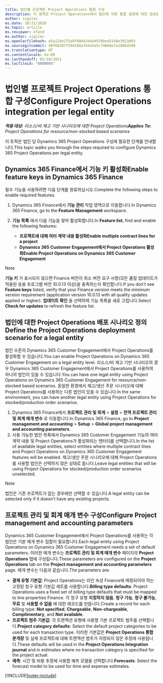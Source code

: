 ```yaml
---
title: 법인별 프로젝트 Project Operations 통합 구성
description: 이 항목은 Project Operations에서 법인에 의한 통합 설정에 대한 정보를 제공합니다.
author: sigitac
ms.date: 10/21/2020
ms.topic: article
ms.reviewer: kfend
ms.author: sigitac
ms.openlocfilehash: e5a12de275a9f886434da45fbbed5140e3913d83
ms.sourcegitcommit: 40f68387f594180af64a5e5c748b6efa188bd300
ms.translationtype: HT
ms.contentlocale: ko-KR
ms.lasthandoff: 05/10/2021
ms.locfileid: "6000084"
---
```

# <a name="configure-project-operations-integration-per-legal-entity"></a><span data-ttu-id="25a69-103">법인별 프로젝트 Project Operations 통합 구성</span><span class="sxs-lookup"><span data-stu-id="25a69-103">Configure Project Operations integration per legal entity</span></span> 

<span data-ttu-id="25a69-104">_**적용 대상:** 리소스/비 재고 기반 시나리오에 대한 Project Operations_</span><span class="sxs-lookup"><span data-stu-id="25a69-104">_**Applies To:** Project Operations for resource/non-stocked based scenarios_</span></span>

<span data-ttu-id="25a69-105">이 토픽은 법인 당 Dynamics 365 Project Operations 구성에 필요한 단계를 안내합니다.</span><span class="sxs-lookup"><span data-stu-id="25a69-105">This topic walks you through the steps required to configure Dynamics 365 Project Operations per legal entity.</span></span>

## <a name="enable-feature-keys-in-dynamics-365-finance"></a><span data-ttu-id="25a69-106">Dynamics 365 Finance에서 기능 키 활성화</span><span class="sxs-lookup"><span data-stu-id="25a69-106">Enable feature keys in Dynamics 365 Finance</span></span>

<span data-ttu-id="25a69-107">필수 기능을 사용하려면 다음 단계를 완료하십시오.</span><span class="sxs-lookup"><span data-stu-id="25a69-107">Complete the following steps to enable required features.</span></span>

1. <span data-ttu-id="25a69-108">Dynamics 365 Finance에서 **기능 관리** 작업 영역으로 이동합니다.</span><span class="sxs-lookup"><span data-stu-id="25a69-108">In Dynamics 365 Finance, go to the **Feature Management** workspace.</span></span>
2. <span data-ttu-id="25a69-109">**기능 목록** 에서 다음 기능을 찾아 활성화합니다.</span><span class="sxs-lookup"><span data-stu-id="25a69-109">In **Feature list**, find and enable the following features:</span></span>
  
    - <span data-ttu-id="25a69-110">**프로젝트에 대해 여러 계약 내용 활성화**</span><span class="sxs-lookup"><span data-stu-id="25a69-110">**Enable multiple contract lines for a project**</span></span>
    - <span data-ttu-id="25a69-111">**Dynamics 365 Customer Engagement에서 Project Operations 활성화**</span><span class="sxs-lookup"><span data-stu-id="25a69-111">**Enable Project Operations on Dynamics 365 Customer Engagement**</span></span>

> [!NOTE]
> <span data-ttu-id="25a69-112">**기능 키** 가 표시되지 않으면 Finance 버전이 최소 버전 요구 사항(모든 품질 업데이트가 적용된 응용 프로그램 버전 10.0.13 이상)을 충족하는지 확인합니다.</span><span class="sxs-lookup"><span data-stu-id="25a69-112">If you don't see **Feature keys** listed, verify that your Finance version meets the minimum version requirement (application version 10.0.13 with all quality updates applied or higher).</span></span> <span data-ttu-id="25a69-113">**업데이트 확인** 을 선택하여 기능 목록을 새로 고칩니다.</span><span class="sxs-lookup"><span data-stu-id="25a69-113">Select **Check for updates** to refresh the feature list.</span></span>

## <a name="define-the-project-operations-deployment-scenario-for-a-legal-entity"></a><span data-ttu-id="25a69-114">법인에 대한 Project Operations 배포 시나리오 정의</span><span class="sxs-lookup"><span data-stu-id="25a69-114">Define the Project Operations deployment scenario for a legal entity</span></span>

<span data-ttu-id="25a69-115">법인 수준의 Dynamics 365 Customer Engagement에서 Project Operations를 활성화할 수 있습니다.</span><span class="sxs-lookup"><span data-stu-id="25a69-115">You can enable Project Operations on Dynamics 365 Customer Engagement on a legal entity level.</span></span> <span data-ttu-id="25a69-116">리소스/비 재고 기반 시나리오의 경우 Dynamics 365 Customer Engagement에서 Project Operations를 사용하여 하나의 법인이 있을 수 있습니다.</span><span class="sxs-lookup"><span data-stu-id="25a69-116">You can have one legal entity using Project Operations on Dynamics 365 Customer Engagement for resource/non-stocked based scenarios.</span></span> <span data-ttu-id="25a69-117">동일한 환경에서 재고/생산 주문 시나리오에 대해 Project Operations를 사용하는 다른 법인이 있을 수 있습니다.</span><span class="sxs-lookup"><span data-stu-id="25a69-117">In the same environment, you can have another legal entity using Project Operations for stocked/production order scenarios.</span></span>

1. <span data-ttu-id="25a69-118">Dynamics 365 Finance에서 **프로젝트 관리 및 회계** > **설정** > **전역 프로젝트 관리 및 회계 매개 변수** 로 이동합니다.</span><span class="sxs-lookup"><span data-stu-id="25a69-118">In Dynamics 365 Finance, go to **Project management and accounting** > **Setup** > **Global project management and accounting parameters**.</span></span>
2. <span data-ttu-id="25a69-119">사용 가능한 법인 목록에서 Dynamics 365 Customer Engagement 기능의 여러 계약 내용 및 Project Operations가 활성화되는 엔터티를 선택합니다.</span><span class="sxs-lookup"><span data-stu-id="25a69-119">In the list of available legal entities, select entities where multiple contract lines and Project Operations on Dynamics 365 Customer Engagement features will be enabled.</span></span> <span data-ttu-id="25a69-120">재고/생산 주문 시나리오에 대해 Project Operations를 사용할 법인은 선택하지 않은 상태로 둡니다.</span><span class="sxs-lookup"><span data-stu-id="25a69-120">Leave legal entities that will be using Project Operations for stocked/production order scenarios unselected.</span></span>

> [!NOTE]
> <span data-ttu-id="25a69-121">법인은 기존 프로젝트가 없는 경우에만 선택할 수 있습니다.</span><span class="sxs-lookup"><span data-stu-id="25a69-121">A legal entity can be selected only if it doesn't have any existing projects.</span></span>

## <a name="configure-project-management-and-accounting-parameters"></a><span data-ttu-id="25a69-122">프로젝트 관리 및 회계 매개 변수 구성</span><span class="sxs-lookup"><span data-stu-id="25a69-122">Configure Project management and accounting parameters</span></span>

<span data-ttu-id="25a69-123">Dynamics 365 Customer Engagement에서 Project Operations를 사용하는 각 법인은 기본 매개 변수 집합이 필요합니다.</span><span class="sxs-lookup"><span data-stu-id="25a69-123">Each legal entity using Project Operations on Dynamics 365 Customer Engagement needs a set of default parameters.</span></span> <span data-ttu-id="25a69-124">이러한 매개 변수는 **프로젝트 관리 및 회계 매개 변수** 페이지의 **Project Operations** 탭에 구성됩니다.</span><span class="sxs-lookup"><span data-stu-id="25a69-124">These parameters are configured on the **Project Operations** tab on the **Project management and accounting parameters** page.</span></span> <span data-ttu-id="25a69-125">매개 변수는 다음과 같습니다.</span><span class="sxs-lookup"><span data-stu-id="25a69-125">The parameters are:</span></span>

  - <span data-ttu-id="25a69-126">**결제 유형 기본값**: Project Operations는 라인 속성 Finance에 매핑되어야 하는 고정된 청구 유형 기본값 세트를 사용합니다.</span><span class="sxs-lookup"><span data-stu-id="25a69-126">**Billing type defaults**: Project Operations uses a fixed set of billing type defaults that must be mapped to line properties Finance.</span></span> <span data-ttu-id="25a69-127">각 청구 유형 **지정하지 않음**, **청구 가능**, **청구 불가능**, **무료** 및 **사용할 수 없음** 에 대한 레코드를 만듭니다.</span><span class="sxs-lookup"><span data-stu-id="25a69-127">Create a record for each billing type: **Not specified**, **Chargeable**, **Non-chargeable**, **Complimentary**, and **Not available**.</span></span>
  - <span data-ttu-id="25a69-128">**프로젝트 범주 기본값**: 각 트랜잭션 유형에 사용할 기본 프로젝트 범주를 선택합니다.</span><span class="sxs-lookup"><span data-stu-id="25a69-128">**Project category defaults**: Select the default project categories to be used for each transaction type.</span></span> <span data-ttu-id="25a69-129">이러한 기본값은 **Project Operations 통합 분개장** 및 실제 프로젝트에 대해 트랜잭션 범주가 지정되지 않은 추정에 사용됩니다.</span><span class="sxs-lookup"><span data-stu-id="25a69-129">These defaults will be used in the **Project Operations Integration journal** and in estimates where no transaction category is specified for the project actual.</span></span>
  - <span data-ttu-id="25a69-130">**예측**: 시간 및 비용 추정에 사용할 예측 모델을 선택합니다.</span><span class="sxs-lookup"><span data-stu-id="25a69-130">**Forecasts**: Select the forecast model to be used for time and expense estimates.</span></span>


[!INCLUDE[footer-include](../includes/footer-banner.md)]